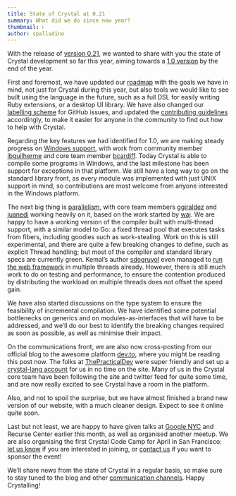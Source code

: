 ```yaml
---
title: State of Crystal at 0.21
summary: What did we do since new year?
thumbnail: ℹ️
author: spalladino
---
```


With the release of [version 0.21](https://groups.google.com/d/msg/crystal-lang/sGxeIxlLKX4/VFIM-iTECwAJ), we wanted to share with you the state of Crystal development so far this year, aiming towards a [1.0 version](https://crystal-lang.org/2016/12/29/crystal-new-year-resolutions-for-2017-1-0.html) by the end of the year.

First and foremost, we have updated our [roadmap](https://github.com/crystal-lang/crystal/wiki/Roadmap) with the goals we have in mind, not just for Crystal during this year, but also tools we would like to see built using the language in the future, such as a full DSL for easily writing Ruby extensions, or a desktop UI library. We have also changed our [labelling scheme](https://github.com/crystal-lang/crystal/labels) for GitHub issues, and updated the [contributing guidelines](https://github.com/crystal-lang/crystal/blob/master/CONTRIBUTING.md) accordingly, to make it easier for anyone in the community to find out how to help with Crystal.

Regarding the key features we had identified for 1.0, we are making steady progress on [Windows support](https://github.com/crystal-lang/crystal/pull/3582), with work from community member [lbguilherme](https://github.com/lbguilherme) and core team member [bcardiff](https://github.com/bcardiff). Today Crystal is able to compile some programs in Windows, and the last milestone has been support for exceptions in that platform. We still have a long way to go on the standard library front, as every module was implemented with just UNIX support in mind, so contributions are most welcome from anyone interested in the Windows platform.

The next big thing is [parallelism](https://github.com/crystal-lang/crystal/tree/thread-support), with core team members [ggiraldez](https://github.com/ggiraldez) and [juanedi](https://github.com/juanedi) working heavily on it, based on the work started by [waj](https://github.com/waj). We are happy to have a working version of the compiler built with multi-thread support, with a similar model to Go: a fixed thread pool that executes tasks from fibers, including goodies such as work-stealing. Work on this is still experimental, and there are quite a few breaking changes to define, such as explicit Thread handling; but most of the compiler and standard library specs are currently green. Kemal’s author [sdogruyol](https://github.com/sdogruyol/) even managed to [run the web framework](https://twitter.com/sdogruyol/status/833369972919382019) in multiple threads already. However, there is still much work to do on testing and performance, to ensure the contention produced by distributing the workload on multiple threads does not offset the speed gain.

We have also started discussions on the type system to ensure the feasibility of incremental compilation. We have identified some potential bottlenecks on generics and on modules-as-interfaces that will have to be addressed, and we’ll do our best to identify the breaking changes required as soon as possible, as well as minimise their impact.

On the communications front, we are also now cross-posting from our official blog to the awesome platform [dev.to](https://dev.to/), where you might be reading this post now. The folks at [ThePracticalDev](https://twitter.com/thepracticaldev) were super friendly and set up a [crystal-lang account](https://dev.to/crystal-lang/) for us in no time on the site. Many of us in the Crystal core team have been following the site and twitter feed for quite some time, and are now really excited to see Crystal have a room in the platform.

Also, and not to spoil the surprise, but we have almost finished a brand new version of our website, with a much cleaner design. Expect to see it online quite soon.

Last but not least, we are happy to have given talks at [Google NYC](https://www.youtube.com/watch?v=8FvrBLWUwxc) and Recurse Center earlier this month, as well as organised another meetup. We are also organising the first Crystal Code Camp for April in San Francisco: [let us know](https://docs.google.com/a/manas.com.ar/forms/d/e/1FAIpQLSdN4a-ELm54lZFr_qcD97YLe-OTYnP7vAzMfpQdreCoG4o8_Q/viewform) if you are interested in joining, or [contact us](mailto:crystal@manas.tech) if you want to sponsor the event!

We’ll share news from the state of Crystal in a regular basis, so make sure to stay tuned to the blog and other [communication channels](https://crystal-lang.org/community/). Happy Crystalling!
